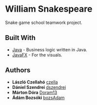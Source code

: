 # William Snakespeare
Snake game school teamwork project.

## Built With

* [Java](https://www.java.com/en/) - Business logic written in Java.
* [JavaFX](https://openjfx.io/) - For the visuals.

## Authors

* **László Czellahó** [czella](https://github.com/czella)
* **Dániel Szendrei** [dszendrei](https://github.com/dszendrei)
* **Márton Dóra** [Doram13](https://github.com/Doram13)
* **Ádám Bozsóki**  [bozsAdam](https://github.com/bozsAdam)

